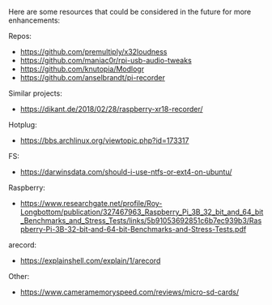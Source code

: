 Here are some resources that could be considered in the future for more enhancements:

Repos:
- https://github.com/premultiply/x32loudness
- https://github.com/maniac0r/rpi-usb-audio-tweaks
- https://github.com/knutopia/Modlogr
- https://github.com/anselbrandt/pi-recorder

Similar projects:
- https://dikant.de/2018/02/28/raspberry-xr18-recorder/

Hotplug:
- https://bbs.archlinux.org/viewtopic.php?id=173317

FS:
- https://darwinsdata.com/should-i-use-ntfs-or-ext4-on-ubuntu/

Raspberry:
- https://www.researchgate.net/profile/Roy-Longbottom/publication/327467963_Raspberry_Pi_3B_32_bit_and_64_bit_Benchmarks_and_Stress_Tests/links/5b91053692851c6b7ec939b3/Raspberry-Pi-3B-32-bit-and-64-bit-Benchmarks-and-Stress-Tests.pdf

arecord:
- https://explainshell.com/explain/1/arecord

Other:
- https://www.cameramemoryspeed.com/reviews/micro-sd-cards/
